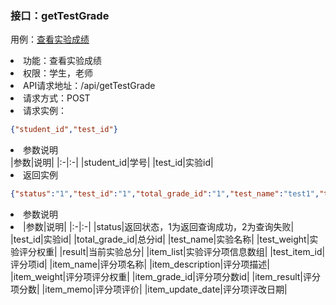 ### 接口：getTestGrade
用例：<a href="用例/查看实验成绩.md">查看实验成绩</a>
<li>功能：查看实验成绩</li>
<li>权限：学生，老师</li>
<li>API请求地址：/api/getTestGrade</li>
<li>请求方式：POST</li>
<li>请求实例：</li>

```json
{"student_id","test_id"}
```

<li>参数说明</li>
|参数|说明|
|:-|:-|
|student_id|学号|
|test_id|实验id|

<li>返回实例</li>

```json
{"status":"1","test_id":"1","total_grade_id":"1","test_name":"test1","test_weight":"0.5","result":"90","item_list":[{"test_item_id":"1","item_name":"test_item1","item_description":"格式正确","item_weight":"0.2","item_grade_id":"1","item_result":"90","item_memo":"格式正确","item_update_date":"2018-6-5"}]}
```

<li>参数说明<li>
|参数|说明|
|:-|:-|
|status|返回状态，1为返回查询成功，2为查询失败|
|test_id|实验id|
|total_grade_id|总分id|
|test_name|实验名称|
|test_weight|实验评分权重|
|result|当前实验总分|
|item_list|实验评分项信息数组|
|test_item_id|评分项id|
|item_name|评分项名称|
|item_description|评分项描述|
|item_weight|评分项评分权重|
|item_grade_id|评分项分数id|
|item_result|评分项分数|
|item_memo|评分项评价|
|item_update_date|评分项评改日期|
